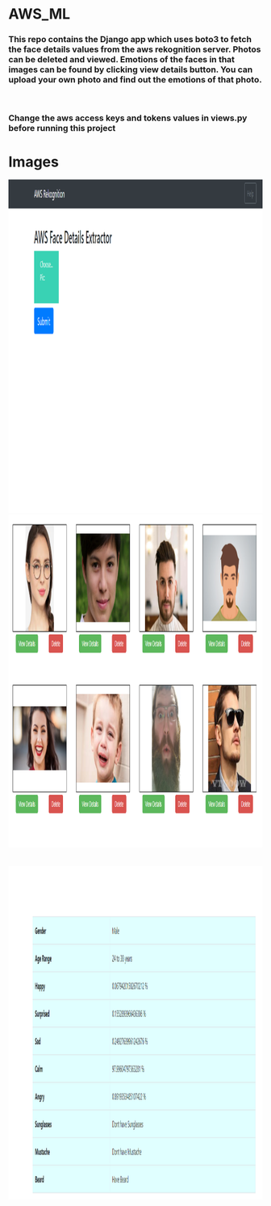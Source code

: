 # AWS_ML
### This repo contains the Django app which uses boto3 to fetch the face details values from the aws rekognition server. Photos can be deleted and viewed. Emotions of the faces in that images can be found by clicking view details button. You can upload your own photo and find out the emotions of that photo.
<br>

### Change the aws access keys and tokens values in views.py before running this project

# Images
<img src="https://github.com/PDahal2871/AWS_ML/blob/main/awsrek/Screenshot%20(183).png" width=1000px, height=660px>


<img src="https://github.com/PDahal2871/AWS_ML/blob/main/awsrek/Screenshot%20(184).png" width=1000px, height=660px>

<br>
<br>
<br>

<img src="https://github.com/PDahal2871/AWS_ML/blob/main/awsrek/Screenshot%20(185).png" width=1000px, height=660px>
